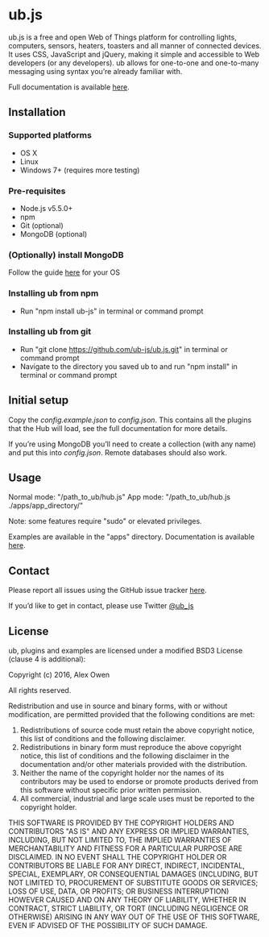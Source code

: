 # ub.js

ub.js is a free and open Web of Things platform for controlling lights, computers, sensors, heaters, toasters and all manner of connected devices. It uses CSS, JavaScript and jQuery, making it simple and accessible to Web developers (or any developers). ub allows for one-to-one and one-to-many messaging using syntax you’re already familiar with.

Full documentation is available [here](https://ub-js.github.io/).

## Installation

### Supported platforms

- OS X
- Linux
- Windows 7+ (requires more testing)

### Pre-requisites

- Node.js v5.5.0+
- npm
- Git (optional)
- MongoDB (optional)

### (Optionally) install MongoDB

Follow the guide [here](https://docs.mongodb.org/manual/administration/install-community/) for your OS

### Installing ub from npm

- Run "npm install ub-js" in terminal or command prompt

### Installing ub from git

- Run "git clone https://github.com/ub-js/ub.js.git" in terminal or command prompt
- Navigate to the directory you saved ub to and run "npm install" in terminal or command prompt

## Initial setup

Copy the *config.example.json* to *config.json*. This contains all the plugins that the Hub will load, see the full documentation for more details.

If you’re using MongoDB you’ll need to create a collection (with any name) and put this into *config.json*. Remote databases should also work.

## Usage

Normal mode: "/path_to_ub/hub.js"
App mode: "/path_to_ub/hub.js ./apps/app_directory/"

Note: some features require "sudo" or elevated privileges.

Examples are available in the "apps" directory. Documentation is available [here](http://ub-js.github.io).

## Contact

Please report all issues using the GitHub issue tracker [here](https://github.com/ub-js/ub-js.github.io/issues).

If you’d like to get in contact, please use Twitter [@ub_js](https://twitter.com/ub_js)

## License

ub, plugins and examples are licensed under a modified BSD3 License (clause 4 is additional):</p>

Copyright (c) 2016, Alex Owen

All rights reserved.

Redistribution and use in source and binary forms, with or without modification, are permitted provided that the following conditions are met:

1. Redistributions of source code must retain the above copyright notice, this list of conditions and the following disclaimer.</li>
2. Redistributions in binary form must reproduce the above copyright notice, this list of conditions and the following disclaimer in the documentation and/or other materials provided with the distribution.</li>
3. Neither the name of the copyright holder nor the names of its contributors may be used to endorse or promote products derived from this software without specific prior written permission.</li>
4. All commercial, industrial and large scale uses must be reported to the copyright holder.</li>

THIS SOFTWARE IS PROVIDED BY THE COPYRIGHT HOLDERS AND CONTRIBUTORS "AS IS" AND ANY EXPRESS OR IMPLIED WARRANTIES, INCLUDING, BUT NOT LIMITED TO, THE IMPLIED WARRANTIES OF MERCHANTABILITY AND FITNESS FOR A PARTICULAR PURPOSE ARE DISCLAIMED. IN NO EVENT SHALL THE COPYRIGHT HOLDER OR CONTRIBUTORS BE LIABLE FOR ANY DIRECT, INDIRECT, INCIDENTAL, SPECIAL, EXEMPLARY, OR CONSEQUENTIAL DAMAGES (INCLUDING, BUT NOT LIMITED TO, PROCUREMENT OF SUBSTITUTE GOODS OR SERVICES; LOSS OF USE, DATA, OR PROFITS; OR BUSINESS INTERRUPTION) HOWEVER CAUSED AND ON ANY THEORY OF LIABILITY, WHETHER IN CONTRACT, STRICT LIABILITY, OR TORT (INCLUDING NEGLIGENCE OR OTHERWISE) ARISING IN ANY WAY OUT OF THE USE OF THIS SOFTWARE, EVEN IF ADVISED OF THE POSSIBILITY OF SUCH DAMAGE.
